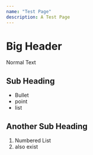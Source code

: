 ```yaml
---
name: "Test Page"
description: A Test Page
---
```


# Big Header

Normal Text

## Sub Heading

- Bullet
- point
- list

## Another Sub Heading

1. Numbered List
2. also exist
